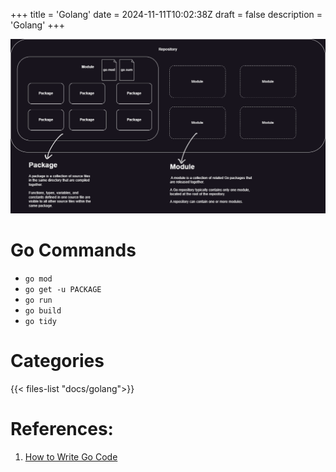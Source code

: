 +++
title = 'Golang'
date = 2024-11-11T10:02:38Z
draft = false
description = 'Golang'
+++

![GoLangCodeOrganization](designs/golang_code_organization.png)

# Go Commands

- `go mod`
- `go get -u PACKAGE`
- `go run`
- `go build`
- `go tidy`

# Categories

{{< files-list "docs/golang">}}

# References:

1. [How to Write Go Code](https://go.dev/doc/code)
